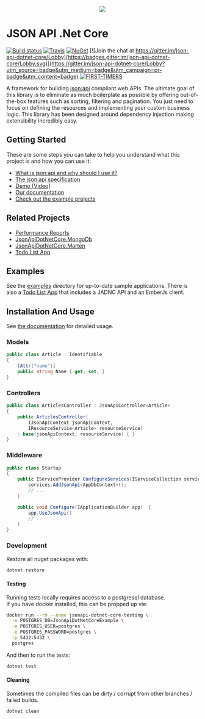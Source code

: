 <p align="center">
<img src ="https://raw.githubusercontent.com/json-api-dotnet/JsonApiDotnetCore/master/logo.png" />
</p>

# JSON API .Net Core

[![Build status](https://ci.appveyor.com/api/projects/status/9fvgeoxdikwkom10?svg=true)](https://ci.appveyor.com/project/jaredcnance/jsonapidotnetcore)
[![Travis](https://travis-ci.org/json-api-dotnet/JsonApiDotNetCore.svg?branch=master)](https://travis-ci.org/json-api-dotnet/JsonApiDotNetCore)
[![NuGet](https://img.shields.io/nuget/v/JsonApiDotNetCore.svg)](https://www.nuget.org/packages/JsonApiDotNetCore/)
[![Join the chat at https://gitter.im/json-api-dotnet-core/Lobby](https://badges.gitter.im/json-api-dotnet-core/Lobby.svg)](https://gitter.im/json-api-dotnet-core/Lobby?utm_source=badge&utm_medium=badge&utm_campaign=pr-badge&utm_content=badge)
[![FIRST-TIMERS](https://img.shields.io/badge/first--timers--only-friendly-blue.svg)](http://www.firsttimersonly.com/)

A framework for building [json:api](http://jsonapi.org/) compliant web APIs. The ultimate goal of this library is to eliminate as much boilerplate as possible by offering out-of-the-box features such as sorting, filtering and pagination. You just need to focus on defining the resources and implementing your custom business logic. This library has been designed around dependency injection making extensibility incredibly easy.

## Getting Started

These are some steps you can take to help you understand what this project is and how you can use it:

- [What is json:api and why should I use it?](https://nordicapis.com/the-benefits-of-using-json-api/)
- [The json:api specification](http://jsonapi.org/format/)
- [Demo [Video]](https://youtu.be/KAMuo6K7VcE)
- [Our documentation](https://json-api-dotnet.github.io)
- [Check out the example projects](https://github.com/json-api-dotnet/JsonApiDotNetCore/tree/master/src/Examples)

## Related Projects

- [Performance Reports](https://github.com/json-api-dotnet/PerformanceReports)
- [JsonApiDotNetCore.MongoDb](https://github.com/json-api-dotnet/JsonApiDotNetCore.MongoDb)
- [JsonApiDotNetCore.Marten](https://github.com/wayne-o/JsonApiDotNetCore.Marten)
- [Todo List App](https://github.com/json-api-dotnet/TodoListExample)

## Examples

See the [examples](https://github.com/json-api-dotnet/JsonApiDotNetCore/tree/master/src/Examples) directory for up-to-date sample applications. There is also a [Todo List App](https://github.com/json-api-dotnet/TodoListExample) that includes a JADNC API and an EmberJs client.

## Installation And Usage

See [the documentation](https://json-api-dotnet.github.io/#/) for detailed usage. 

### Models

```csharp
public class Article : Identifiable
{ 
    [Attr("name")]
    public string Name { get; set; }
}
```

### Controllers

```csharp
public class ArticlesController : JsonApiController<Article>
{
    public ArticlesController(
        IJsonApiContext jsonApiContext,
        IResourceService<Article> resourceService) 
    : base(jsonApiContext, resourceService) { }
}
```

### Middleware

```csharp
public class Startup 
{
    public IServiceProvider ConfigureServices(IServiceCollection services) {
        services.AddJsonApi<AppDbContext>();
        // ...
    }

    public void Configure(IApplicationBuilder app)  {
        app.UseJsonApi()
        // ...
    }
}
```

### Development

Restore all nuget packages with:

```bash
dotnet restore
```

#### Testing

Running tests locally requires access to a postgresql database.  
If you have docker installed, this can be propped up via: 

```bash
docker run --rm --name jsonapi-dotnet-core-testing \
  -e POSTGRES_DB=JsonApiDotNetCoreExample \
  -e POSTGRES_USER=postgres \
  -e POSTGRES_PASSWORD=postgres \
  -p 5432:5432 \
  postgres
```

And then to run the tests:

```bash
dotnet test
```

#### Cleaning

Sometimes the compiled files can be dirty / corrupt from other branches / failed builds.

```bash
dotnet clean
```